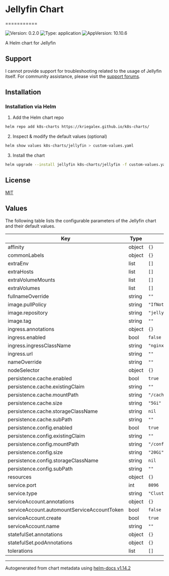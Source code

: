 # Jellyfin Chart
===========

![Version: 0.2.0](https://img.shields.io/badge/Version-0.2.0-informational?style=flat-square) ![Type: application](https://img.shields.io/badge/Type-application-informational?style=flat-square) ![AppVersion: 10.10.6](https://img.shields.io/badge/AppVersion-10.10.6-informational?style=flat-square)

A Helm chart for Jellyfin

## Support

I cannot provide support for troubleshooting related to the usage of Jellyfin itself. For community assistance, please visit the [support forums](https://forum.jellyfin.org/).

## Installation

### Installation via Helm

1. Add the Helm chart repo

```bash
helm repo add k8s-charts https://kriegalex.github.io/k8s-charts/
```

2. Inspect & modify the default values (optional)

```bash
helm show values k8s-charts/jellyfin > custom-values.yaml
```

3. Install the chart

```bash
helm upgrade --install jellyfin k8s-charts/jellyfin -f custom-values.yaml
```

## License

[MIT](../../LICENSE)

## Values

The following table lists the configurable parameters of the Jellyfin chart and their default values.

| Key | Type | Default | Description |
|-----|------|---------|-------------|
| affinity | object | `{}` |  |
| commonLabels | object | `{}` |  |
| extraEnv | list | `[]` |  |
| extraHosts | list | `[]` |  |
| extraVolumeMounts | list | `[]` |  |
| extraVolumes | list | `[]` |  |
| fullnameOverride | string | `""` |  |
| image.pullPolicy | string | `"IfNotPresent"` |  |
| image.repository | string | `"jellyfin/jellyfin"` |  |
| image.tag | string | `""` |  |
| ingress.annotations | object | `{}` |  |
| ingress.enabled | bool | `false` |  |
| ingress.ingressClassName | string | `"nginx"` |  |
| ingress.url | string | `""` |  |
| nameOverride | string | `""` |  |
| nodeSelector | object | `{}` |  |
| persistence.cache.enabled | bool | `true` |  |
| persistence.cache.existingClaim | string | `""` |  |
| persistence.cache.mountPath | string | `"/cache"` |  |
| persistence.cache.size | string | `"5Gi"` |  |
| persistence.cache.storageClassName | string | `nil` |  |
| persistence.cache.subPath | string | `""` |  |
| persistence.config.enabled | bool | `true` |  |
| persistence.config.existingClaim | string | `""` |  |
| persistence.config.mountPath | string | `"/config"` |  |
| persistence.config.size | string | `"20Gi"` |  |
| persistence.config.storageClassName | string | `nil` |  |
| persistence.config.subPath | string | `""` |  |
| resources | object | `{}` |  |
| service.port | int | `8096` |  |
| service.type | string | `"ClusterIP"` |  |
| serviceAccount.annotations | object | `{}` |  |
| serviceAccount.automountServiceAccountToken | bool | `false` |  |
| serviceAccount.create | bool | `true` |  |
| serviceAccount.name | string | `""` |  |
| statefulSet.annotations | object | `{}` |  |
| statefulSet.podAnnotations | object | `{}` |  |
| tolerations | list | `[]` |  |

----------------------------------------------
Autogenerated from chart metadata using [helm-docs v1.14.2](https://github.com/norwoodj/helm-docs/releases/v1.14.2)
